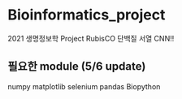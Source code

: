 # Bioinformatics_project
2021 생명정보학 Project
RubisCO 단백질 서열 CNN!!

## 필요한 module (5/6 update)
numpy
matplotlib
selenium
pandas
Biopython
